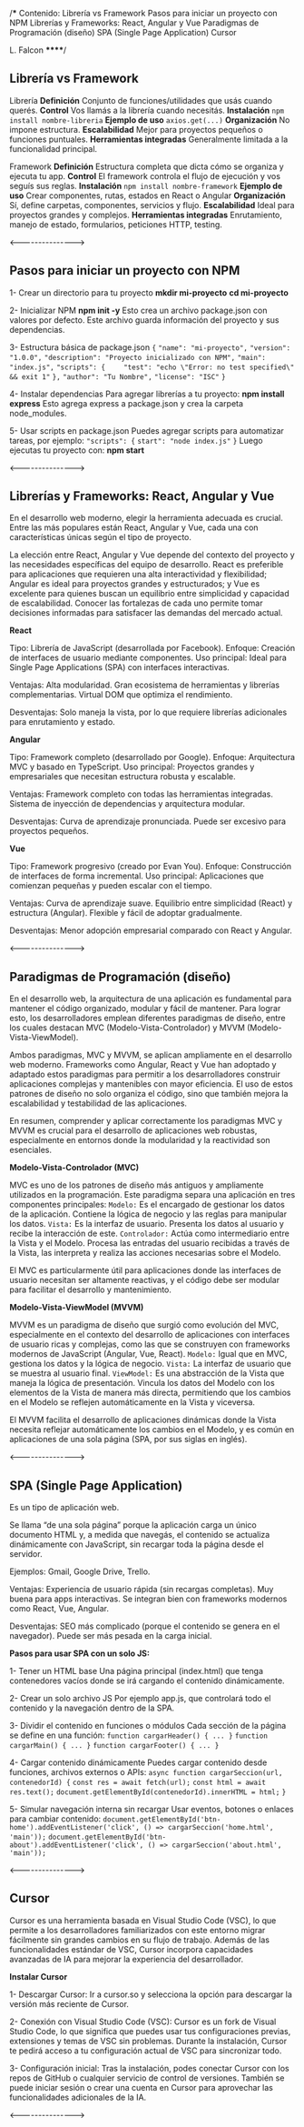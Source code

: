 /******************************************\*******************************************
Contenido:
Librería vs Framework
Pasos para iniciar un proyecto con NPM
Librerías y Frameworks: React, Angular y Vue
Paradigmas de Programación (diseño)
SPA (Single Page Application)
Cursor

L. Falcon
****************************************\*\*\*\*****************************************/

## Librería vs Framework

Librería
**Definición** Conjunto de funciones/utilidades que usás cuando querés.
**Control** Vos llamás a la librería cuando necesitás.
**Instalación** `npm install nombre-libreria`
**Ejemplo de uso** `axios.get(...)`
**Organización** No impone estructura.
**Escalabilidad** Mejor para proyectos pequeños o funciones puntuales.
**Herramientas integradas** Generalmente limitada a la funcionalidad principal.

Framework
**Definición** Estructura completa que dicta cómo se organiza y ejecuta tu app.
**Control** El framework controla el flujo de ejecución y vos seguís sus reglas.
**Instalación** `npm install nombre-framework`
**Ejemplo de uso** Crear componentes, rutas, estados en React o Angular
**Organización** Sí, define carpetas, componentes, servicios y flujo.
**Escalabilidad** Ideal para proyectos grandes y complejos.
**Herramientas integradas** Enrutamiento, manejo de estado, formularios, peticiones HTTP, testing.

<--------------->

## Pasos para iniciar un proyecto con NPM

1- Crear un directorio para tu proyecto
**mkdir mi-proyecto**
**cd mi-proyecto**

2- Inicializar NPM
**npm init -y**
Esto crea un archivo package.json con valores por defecto.
Este archivo guarda información del proyecto y sus dependencias.

3- Estructura básica de package.json
`{`
`"name": "mi-proyecto",`
`"version": "1.0.0",`
`"description": "Proyecto inicializado con NPM",`
`"main": "index.js",`
`"scripts": {`
`    "test": "echo \"Error: no test specified\" && exit 1"`
`},`
`"author": "Tu Nombre",`
`"license": "ISC"`
`}`

4- Instalar dependencias
Para agregar librerías a tu proyecto:
**npm install express**
Esto agrega express a package.json y crea la carpeta node_modules.

5- Usar scripts en package.json
Puedes agregar scripts para automatizar tareas, por ejemplo:
`"scripts": {`
`start": "node index.js"`
`}`
Luego ejecutas tu proyecto con:
**npm start**

<--------------->

## Librerías y Frameworks: React, Angular y Vue

En el desarrollo web moderno, elegir la herramienta adecuada es crucial. Entre las más populares están React, Angular y Vue,
cada una con características únicas según el tipo de proyecto.

La elección entre React, Angular y Vue depende del contexto del proyecto y las necesidades específicas del equipo de desarrollo.
React es preferible para aplicaciones que requieren una alta interactividad y flexibilidad; Angular es ideal para proyectos grandes y estructurados;
y Vue es excelente para quienes buscan un equilibrio entre simplicidad y capacidad de escalabilidad. Conocer las fortalezas de cada uno permite tomar
decisiones informadas para satisfacer las demandas del mercado actual.

**React**

Tipo: Librería de JavaScript (desarrollada por Facebook).
Enfoque: Creación de interfaces de usuario mediante componentes.
Uso principal: Ideal para Single Page Applications (SPA) con interfaces interactivas.

Ventajas:
Alta modularidad.
Gran ecosistema de herramientas y librerías complementarias.
Virtual DOM que optimiza el rendimiento.

Desventajas:
Solo maneja la vista, por lo que requiere librerías adicionales para enrutamiento y estado.

**Angular**

Tipo: Framework completo (desarrollado por Google).
Enfoque: Arquitectura MVC y basado en TypeScript.
Uso principal: Proyectos grandes y empresariales que necesitan estructura robusta y escalable.

Ventajas:
Framework completo con todas las herramientas integradas.
Sistema de inyección de dependencias y arquitectura modular.

Desventajas:
Curva de aprendizaje pronunciada.
Puede ser excesivo para proyectos pequeños.

**Vue**

Tipo: Framework progresivo (creado por Evan You).
Enfoque: Construcción de interfaces de forma incremental.
Uso principal: Aplicaciones que comienzan pequeñas y pueden escalar con el tiempo.

Ventajas:
Curva de aprendizaje suave.
Equilibrio entre simplicidad (React) y estructura (Angular).
Flexible y fácil de adoptar gradualmente.

Desventajas:
Menor adopción empresarial comparado con React y Angular.

<--------------->

## Paradigmas de Programación (diseño)

En el desarrollo web, la arquitectura de una aplicación es fundamental para mantener el código organizado, modular y fácil de mantener. Para lograr esto, los desarrolladores emplean diferentes paradigmas de diseño, entre los cuales destacan MVC (Modelo-Vista-Controlador) y MVVM (Modelo-Vista-ViewModel).

Ambos paradigmas, MVC y MVVM, se aplican ampliamente en el desarrollo web moderno. Frameworks como Angular, React y Vue han adoptado y adaptado estos paradigmas para permitir a los desarrolladores construir aplicaciones complejas y mantenibles con mayor eficiencia. El uso de estos patrones de diseño no solo organiza el código, sino que también mejora la escalabilidad y testabilidad de las aplicaciones.

En resumen, comprender y aplicar correctamente los paradigmas MVC y MVVM es crucial para el desarrollo de aplicaciones web robustas, especialmente en entornos donde la modularidad y la reactividad son esenciales.

**Modelo-Vista-Controlador (MVC)**

MVC es uno de los patrones de diseño más antiguos y ampliamente utilizados en la programación. Este paradigma separa una aplicación en tres componentes principales:
`Modelo:` Es el encargado de gestionar los datos de la aplicación. Contiene la lógica de negocio y las reglas para manipular los datos.
`Vista:` Es la interfaz de usuario. Presenta los datos al usuario y recibe la interacción de este.
`Controlador:` Actúa como intermediario entre la Vista y el Modelo. Procesa las entradas del usuario recibidas a través de la Vista, las interpreta y realiza las acciones necesarias sobre el Modelo.

El MVC es particularmente útil para aplicaciones donde las interfaces de usuario necesitan ser altamente reactivas, y el código debe ser modular para facilitar el desarrollo y mantenimiento.

**Modelo-Vista-ViewModel (MVVM)**

MVVM es un paradigma de diseño que surgió como evolución del MVC, especialmente en el contexto del desarrollo de aplicaciones con interfaces de usuario ricas y complejas, como las que se construyen con frameworks modernos de JavaScript (Angular, Vue, React).
`Modelo:` Igual que en MVC, gestiona los datos y la lógica de negocio.
`Vista:` La interfaz de usuario que se muestra al usuario final.
`ViewModel:` Es una abstracción de la Vista que maneja la lógica de presentación. Vincula los datos del Modelo con los elementos de la Vista de manera más directa, permitiendo que los cambios en el Modelo se reflejen automáticamente en la Vista y viceversa.

El MVVM facilita el desarrollo de aplicaciones dinámicas donde la Vista necesita reflejar automáticamente los cambios en el Modelo, y es común en aplicaciones de una sola página (SPA, por sus siglas en inglés).

<--------------->

## SPA (Single Page Application)

Es un tipo de aplicación web.

Se llama “de una sola página” porque la aplicación carga un único documento HTML y, a medida que navegás, el contenido se actualiza dinámicamente con JavaScript, sin recargar toda la página desde el servidor.

Ejemplos: Gmail, Google Drive, Trello.

Ventajas:
Experiencia de usuario rápida (sin recargas completas).
Muy buena para apps interactivas.
Se integran bien con frameworks modernos como React, Vue, Angular.

Desventajas:
SEO más complicado (porque el contenido se genera en el navegador).
Puede ser más pesada en la carga inicial.

**Pasos para usar SPA con un solo JS:**

1- Tener un HTML base
Una página principal (index.html) que tenga contenedores vacíos donde se irá cargando el contenido dinámicamente.

<div id="header"></div>
<div id="main"></div>
<div id="footer"></div>

2- Crear un solo archivo JS
Por ejemplo app.js, que controlará todo el contenido y la navegación dentro de la SPA.

3- Dividir el contenido en funciones o módulos
Cada sección de la página se define en una función:
`function cargarHeader() { ... }`
`function cargarMain() { ... }`
`function cargarFooter() { ... }`

4- Cargar contenido dinámicamente
Puedes cargar contenido desde funciones, archivos externos o APIs:
`async function cargarSeccion(url, contenedorId) {`
`const res = await fetch(url);`
`const html = await res.text();`
`document.getElementById(contenedorId).innerHTML = html;`
`}`

5- Simular navegación interna sin recargar
Usar eventos, botones o enlaces para cambiar contenido:
`document.getElementById('btn-home').addEventListener('click', () => cargarSeccion('home.html', 'main'));`
`document.getElementById('btn-about').addEventListener('click', () => cargarSeccion('about.html', 'main'));`

<--------------->

## Cursor

Cursor es una herramienta basada en Visual Studio Code (VSC), lo que permite a los desarrolladores familiarizados con este entorno migrar fácilmente sin grandes cambios en su flujo de trabajo. Además de las funcionalidades estándar de VSC, Cursor incorpora capacidades avanzadas de IA para mejorar la experiencia del desarrollador.

**Instalar Cursor**

1- Descargar Cursor:
Ir a cursor.so y selecciona la opción para descargar la versión más reciente de Cursor.

2- Conexión con Visual Studio Code (VSC):
Cursor es un fork de Visual Studio Code, lo que significa que puedes usar tus configuraciones previas, extensiones y temas de VSC sin problemas.
Durante la instalación, Cursor te pedirá acceso a tu configuración actual de VSC para sincronizar todo.

3- Configuración inicial:
Tras la instalación, podes conectar Cursor con los repos de GitHub o cualquier servicio de control de versiones.
También se puede iniciar sesión o crear una cuenta en Cursor para aprovechar las funcionalidades adicionales de la IA.

<--------------->
